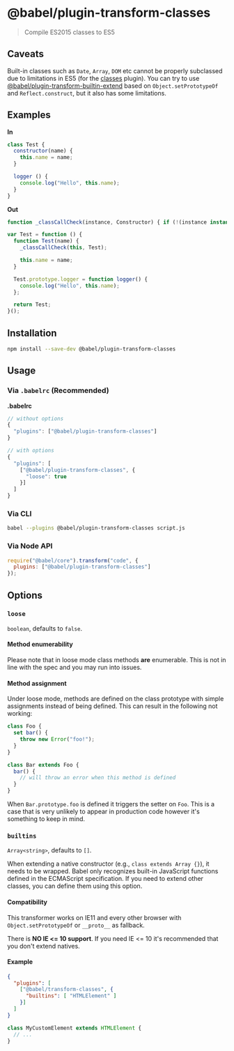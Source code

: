 # @babel/plugin-transform-classes

> Compile ES2015 classes to ES5

## Caveats

Built-in classes such as `Date`, `Array`, `DOM` etc cannot be properly subclassed
due to limitations in ES5 (for the [classes](http://babeljs.io/docs/plugins/transform-classes) plugin).
You can try to use [@babel/plugin-transform-builtin-extend](https://github.com/loganfsmyth/babel-plugin-transform-builtin-extend) based on `Object.setPrototypeOf` and `Reflect.construct`, but it also has some limitations.

## Examples

**In**

```javascript
class Test {
  constructor(name) {
    this.name = name;
  }

  logger () {
    console.log("Hello", this.name);
  }
}
```

**Out**

```javascript
function _classCallCheck(instance, Constructor) { if (!(instance instanceof Constructor)) { throw new TypeError("Cannot call a class as a function"); } }

var Test = function () {
  function Test(name) {
    _classCallCheck(this, Test);

    this.name = name;
  }

  Test.prototype.logger = function logger() {
    console.log("Hello", this.name);
  };

  return Test;
}();
```

## Installation

```sh
npm install --save-dev @babel/plugin-transform-classes
```

## Usage

### Via `.babelrc` (Recommended)

**.babelrc**

```js
// without options
{
  "plugins": ["@babel/plugin-transform-classes"]
}

// with options
{
  "plugins": [
    ["@babel/plugin-transform-classes", {
      "loose": true
    }]
  ]
}
```

### Via CLI

```sh
babel --plugins @babel/plugin-transform-classes script.js
```

### Via Node API

```javascript
require("@babel/core").transform("code", {
  plugins: ["@babel/plugin-transform-classes"]
});
```

## Options

### `loose`

`boolean`, defaults to `false`.

#### Method enumerability

Please note that in loose mode class methods **are** enumerable. This is not in line
with the spec and you may run into issues.

#### Method assignment

Under loose mode, methods are defined on the class prototype with simple assignments
instead of being defined. This can result in the following not working:

```javascript
class Foo {
  set bar() {
    throw new Error("foo!");
  }
}

class Bar extends Foo {
  bar() {
    // will throw an error when this method is defined
  }
}
```

When `Bar.prototype.foo` is defined it triggers the setter on `Foo`. This is a
case that is very unlikely to appear in production code however it's something
to keep in mind.

### `builtins`

`Array<string>`, defaults to `[]`.

When extending a native constructor (e.g., `class extends Array {}`), it needs
to be wrapped.
Babel only recognizes built-in JavaScript functions defined in the ECMAScript
specification. If you need to extend other classes, you can define them using
this option.

#### Compatibility

This transformer works on IE11 and every other browser with `Object.setPrototypeOf` or `__proto__` as fallback.

There is **NO IE <= 10 support**. If you need IE <= 10 it's recommended that you don't extend natives.

#### Example

```json
{
  "plugins": [
    ["@babel/transform-classes", {
      "builtins": [ "HTMLElement" ]
    }]
  ]
}
```

```js
class MyCustomElement extends HTMLElement {
  // ...
}
```
